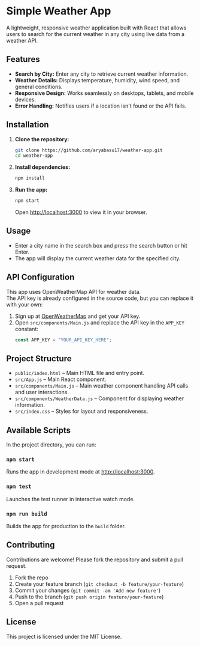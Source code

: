 # Simple Weather App

A lightweight, responsive weather application built with React that allows users to search for the current weather in any city using live data from a weather API.

## Features

- **Search by City:** Enter any city to retrieve current weather information.
- **Weather Details:** Displays temperature, humidity, wind speed, and general conditions.
- **Responsive Design:** Works seamlessly on desktops, tablets, and mobile devices.
- **Error Handling:** Notifies users if a location isn't found or the API fails.

## Installation

1. **Clone the repository:**
   ```bash
   git clone https://github.com/aryabasu17/weather-app.git
   cd weather-app
   ```

2. **Install dependencies:**
   ```bash
   npm install
   ```

3. **Run the app:**
   ```bash
   npm start
   ```
   Open [http://localhost:3000](http://localhost:3000) to view it in your browser.

## Usage

- Enter a city name in the search box and press the search button or hit Enter.
- The app will display the current weather data for the specified city.

## API Configuration

This app uses OpenWeatherMap API for weather data.  
The API key is already configured in the source code, but you can replace it with your own:

1. Sign up at [OpenWeatherMap](https://openweathermap.org/) and get your API key.
2. Open `src/components/Main.js` and replace the API key in the `APP_KEY` constant:
   ```javascript
   const APP_KEY = "YOUR_API_KEY_HERE";
   ```

## Project Structure

- `public/index.html` – Main HTML file and entry point.
- `src/App.js` – Main React component.
- `src/components/Main.js` – Main weather component handling API calls and user interactions.
- `src/components/WeatherData.js` – Component for displaying weather information.
- `src/index.css` – Styles for layout and responsiveness.

## Available Scripts

In the project directory, you can run:

### `npm start`
Runs the app in development mode at [http://localhost:3000](http://localhost:3000).

### `npm test`
Launches the test runner in interactive watch mode.

### `npm run build`
Builds the app for production to the `build` folder.

## Contributing

Contributions are welcome! Please fork the repository and submit a pull request.

1. Fork the repo
2. Create your feature branch (`git checkout -b feature/your-feature`)
3. Commit your changes (`git commit -am 'Add new feature'`)
4. Push to the branch (`git push origin feature/your-feature`)
5. Open a pull request

## License

This project is licensed under the MIT License.
